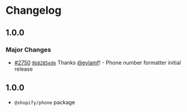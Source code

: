 # Changelog

## 1.0.0

### Major Changes

- [#2750](https://github.com/Shopify/quilt/pull/2750) [`9b8285ede`](https://github.com/Shopify/quilt/commit/9b8285edebee2b6ced25cbe60394184f7ce821f7) Thanks [@eylamf](https://github.com/eylamf)! - Phone number formatter initial release

## 1.0.0

- `@shopify/phone` package
